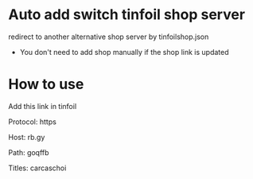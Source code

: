 # Auto add switch tinfoil shop server
redirect to another alternative shop server by tinfoilshop.json
* You don't need to add shop manually if the shop link is updated

# How to use
Add this link in tinfoil

Protocol: https

Host: rb.gy

Path: goqffb

Titles: carcaschoi

